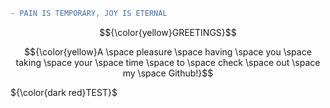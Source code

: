 ```diff
- PAIN IS TEMPORARY, JOY IS ETERNAL
```
$${\color{yellow}GREETINGS}$$ 

$${\color{yellow}A \space pleasure \space having \space you \space taking \space your \space time \space to \space check \space out \space my \space Github!}$$

${\color{dark red}TEST}$
